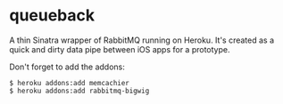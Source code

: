 queueback
=========

A thin Sinatra wrapper of RabbitMQ running on Heroku. It's created as a quick and dirty data pipe between iOS apps for a prototype.

Don't forget to add the addons:

    $ heroku addons:add memcachier
    $ heroku addons:add rabbitmq-bigwig
